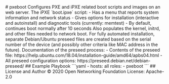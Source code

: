 <!--
SPDX-FileCopyrightText: © 2020 Open Networking Foundation <support@opennetworking.org>
SPDX-License-Identifier: Apache-2.0
--!>
# pxeboot

Configures PXE and iPXE related boot scripts and images on an web server.

The iPXE `boot.ipxe` script:

- Has a menu that reports system information and network status
- Gives options for installation (interactive and autoinstall) and diagnostic
  tools (currently: memtest)
- By default, continues boot normally after 10 seconds

Also populates the kernel, initrd, and other files needed to network boot.

For fully automated installation, separate Debian/Ubuntu preseed files are
created based on the serial number of the device (and possibly other criteria
like MAC address in the future).

Documentation of the preseed process:

- Contents of the preseed file: https://help.ubuntu.com/18.04/installation-guide/amd64/apbs04.html
- All preseed configuration options: https://preseed.debian.net/debian-preseed/

## Example Playbook

```yaml
- hosts: all
  roles:
    - pxeboot

```

## License and Author

© 2020 Open Networking Foundation <support@opennetworking.org>
License: Apache-2.0
